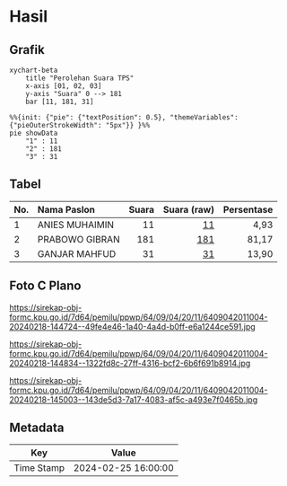 # Hasil

## Grafik

```mermaid
xychart-beta
    title "Perolehan Suara TPS"
    x-axis [01, 02, 03]
    y-axis "Suara" 0 --> 181
    bar [11, 181, 31]
```

```mermaid
%%{init: {"pie": {"textPosition": 0.5}, "themeVariables": {"pieOuterStrokeWidth": "5px"}} }%%
pie showData
    "1" : 11
    "2" : 181
    "3" : 31
```

## Tabel

| No. | Nama Paslon    | Suara | Suara (raw) | Persentase |
|:--- |:-------------- | -----:| -----------:| ----------:|
| 1   | ANIES MUHAIMIN | 11    | [11][p-1]   | 4,93       |
| 2   | PRABOWO GIBRAN | 181   | [181][p-2]  | 81,17      |
| 3   | GANJAR MAHFUD  | 31    | [31][p-3]   | 13,90      |


[p-1]: https://github.com/gigit-pemilu/pemilu-2024-64-kalimantan-timur/blob/main/pilpres/hitung-suara/sub/64-kalimantan-timur/sub/09-penajam-paser-utara/sub/04-sepaku/sub/2011-suko-mulyo/sub/004-tps/sub/paslon-1.txt
[p-2]: https://github.com/gigit-pemilu/pemilu-2024-64-kalimantan-timur/blob/main/pilpres/hitung-suara/sub/64-kalimantan-timur/sub/09-penajam-paser-utara/sub/04-sepaku/sub/2011-suko-mulyo/sub/004-tps/sub/paslon-2.txt
[p-3]: https://github.com/gigit-pemilu/pemilu-2024-64-kalimantan-timur/blob/main/pilpres/hitung-suara/sub/64-kalimantan-timur/sub/09-penajam-paser-utara/sub/04-sepaku/sub/2011-suko-mulyo/sub/004-tps/sub/paslon-3.txt

## Foto C Plano

https://sirekap-obj-formc.kpu.go.id/7d64/pemilu/ppwp/64/09/04/20/11/6409042011004-20240218-144724--49fe4e46-1a40-4a4d-b0ff-e6a1244ce591.jpg

https://sirekap-obj-formc.kpu.go.id/7d64/pemilu/ppwp/64/09/04/20/11/6409042011004-20240218-144834--1322fd8c-27ff-4316-bcf2-6b6f691b8914.jpg

https://sirekap-obj-formc.kpu.go.id/7d64/pemilu/ppwp/64/09/04/20/11/6409042011004-20240218-145003--143de5d3-7a17-4083-af5c-a493e7f0465b.jpg


## Metadata

| Key        | Value               |
| ---------- | ------------------- |
| Time Stamp | 2024-02-25 16:00:00 |



